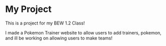 # My Project

This is a project for my BEW 1.2 Class!

I made a Pokemon Trainer website to allow users to add trainers, pokemon, and ill be working on allowing users to make teams!